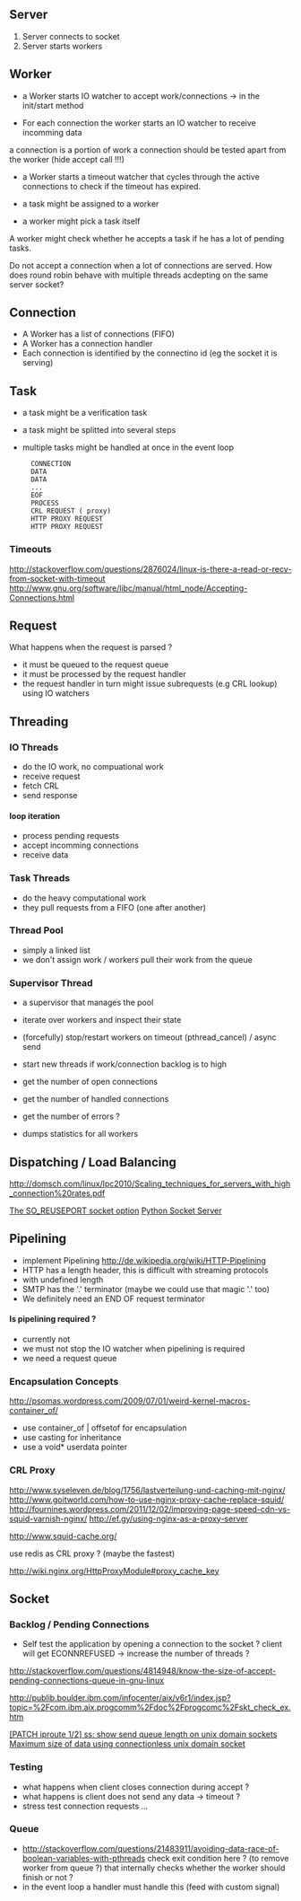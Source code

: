 ## Server

1. Server connects to socket
2. Server starts workers 

## Worker
* a Worker starts IO watcher to accept work/connections
-> in the init/start method

* For each connection the worker starts an IO watcher to receive incomming data

a connection is a portion of work
a connection should be tested apart from the worker (hide accept call !!!)


* a Worker starts a timeout watcher that cycles through the active connections
  to check if the timeout has expired.  

* a task might be assigned to a worker
* a worker might pick a task itself

A worker might check whether he accepts a task if he 
has a lot of pending tasks.

Do not accept a connection when a lot of connections are served.
How does round robin behave with multiple threads acdepting
on the same server socket?

## Connection

* A Worker has a list of connections (FIFO)
* A Worker has a connection handler
* Each connection is identified by the connectino id (eg the socket it is serving)

## Task

* a task might be a verification task
* a task might be splitted into several steps
* multiple tasks might be handled at once in the event loop

		CONNECTION
		DATA
		DATA
		...
		EOF
		PROCESS
		CRL REQUEST ( proxy)
		HTTP PROXY REQUEST
		HTTP PROXY REQUEST


### Timeouts

http://stackoverflow.com/questions/2876024/linux-is-there-a-read-or-recv-from-socket-with-timeout
http://www.gnu.org/software/libc/manual/html_node/Accepting-Connections.html


## Request

 What happens when the request is parsed ?

* it must be queued to the request queue
* it must be processed by the request handler
* the request handler in turn might issue subrequests (e.g CRL lookup) using IO watchers

## Threading

### IO Threads

* do the IO work, no compuational work
* receive request 
* fetch CRL
* send response

#### loop iteration

* process pending requests
* accept incomming connections
* receive data

### Task Threads

* do the heavy computational work
* they pull requests from a FIFO (one after another)

### Thread Pool

* simply a linked list
* we don't assign work / workers pull their work from the queue


### Supervisor Thread

* a supervisor that manages the pool

* iterate over workers and inspect their state
* (forcefully) stop/restart workers on timeout (pthread_cancel) / async send

* start new threads if work/connection backlog is to high

* get the number of open connections
* get the number of handled connections
* get the number of errors ?

* dumps statistics for all workers

## Dispatching / Load Balancing

http://domsch.com/linux/lpc2010/Scaling_techniques_for_servers_with_high_connection%20rates.pdf

[The SO_REUSEPORT socket option](http://lwn.net/Articles/542629/)
[Python Socket Server](http://docs.python.org/2/library/socketserver.html)

## Pipelining

* implement Pipelining http://de.wikipedia.org/wiki/HTTP-Pipelining
* HTTP has a length header, this is difficult with streaming protocols
* with undefined length
* SMTP has the '.' terminator (maybe we could use that magic '.' too)
* We definitely need an END OF request terminator

#### Is pipelining required ?

* currently not 
* we must not stop the IO watcher when pipelining is required
* we need a request queue 


### Encapsulation Concepts

http://psomas.wordpress.com/2009/07/01/weird-kernel-macros-container_of/

* use container_of | offsetof for encapsulation
* use casting for inheritance
* use a void* userdata pointer

### CRL Proxy

http://www.syseleven.de/blog/1756/lastverteilung-und-caching-mit-nginx/
http://www.goitworld.com/how-to-use-nginx-proxy-cache-replace-squid/
http://fournines.wordpress.com/2011/12/02/improving-page-speed-cdn-vs-squid-varnish-nginx/
http://ef.gy/using-nginx-as-a-proxy-server

http://www.squid-cache.org/

use redis as CRL proxy ? (maybe the fastest)

http://wiki.nginx.org/HttpProxyModule#proxy_cache_key

## Socket

### Backlog / Pending Connections

* Self test the application by opening a connection to the socket ?
  client will get ECONNREFUSED -> increase the number of threads ?

http://stackoverflow.com/questions/4814948/know-the-size-of-accept-pending-connections-queue-in-gnu-linux

http://publib.boulder.ibm.com/infocenter/aix/v6r1/index.jsp?topic=%2Fcom.ibm.aix.progcomm%2Fdoc%2Fprogcomc%2Fskt_check_ex.htm

[[PATCH iproute 1/2] ss: show send queue length on unix domain sockets](http://www.spinics.net/lists/netdev/msg227274.html)
[Maximum size of data using connectionless unix domain socket](http://developerweb.net/viewtopic.php?id=3605)


### Testing

* what happens when client closes connection during accept ?
* what happens is client does not send any data -> timeout ?
* stress test connection requests ...


### Queue

* http://stackoverflow.com/questions/21483911/avoiding-data-race-of-boolean-variables-with-pthreads
check exit condition here ? (to remove worker from queue ?)
that internally checks whether the worker should finish or not ?
* in the event loop a handler must handle this (feed with custom signal)